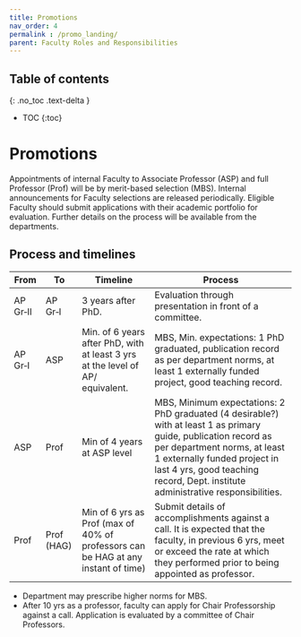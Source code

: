 ```yaml
---
title: Promotions
nav_order: 4
permalink : /promo_landing/
parent: Faculty Roles and Responsibilities
---
```


## Table of contents
{: .no_toc .text-delta } 
* TOC
{:toc}

# Promotions 

Appointments of internal Faculty to Associate Professor (ASP) and full Professor (Prof) will be by merit-based selection (MBS). 
Internal announcements for Faculty selections are released periodically. Eligible Faculty should submit applications with their academic portfolio for evaluation. Further details on the process will be available from the departments. 

## Process and timelines

| From     | To         | Timeline                                                            | Process                                                                                                                                                                                                 |
|----------|------------|---------------------------------------------------------------------|---------------------------------------------------------------------------------------------------------------------------------------------------------------------------------------------------------|
| AP Gr‑II | AP Gr‑I    | 3 years after PhD.                                                  | Evaluation through presentation in front of a committee.                                                                                                                                                |
| AP Gr‑I  | ASP        | Min. of 6 years after PhD, with at least 3 yrs at the level of AP/ equivalent. | MBS, Min. expectations: 1 PhD graduated, publication record as per department norms, at least 1 externally funded project, good teaching record.                                                        |
| ASP      | Prof       | Min of 4 years at ASP level                                         | MBS, Minimum expectations: 2 PhD graduated (4 desirable?) with at least 1 as primary guide, publication record as per department norms, at least 1 externally funded project in last 4 yrs, good teaching record, Dept. institute administrative responsibilities. |
| Prof     | Prof (HAG) | Min of 6 yrs as Prof (max of 40% of professors can be HAG at any instant of time) | Submit details of accomplishments against a call. It is expected that the faculty, in previous 6 yrs, meet or exceed the rate at which they performed prior to being appointed as professor.        |

* Department may prescribe higher norms for MBS.   
* After 10 yrs as a professor, faculty can apply for Chair Professorship against a call. 
Application is evaluated by a committee of Chair Professors. 